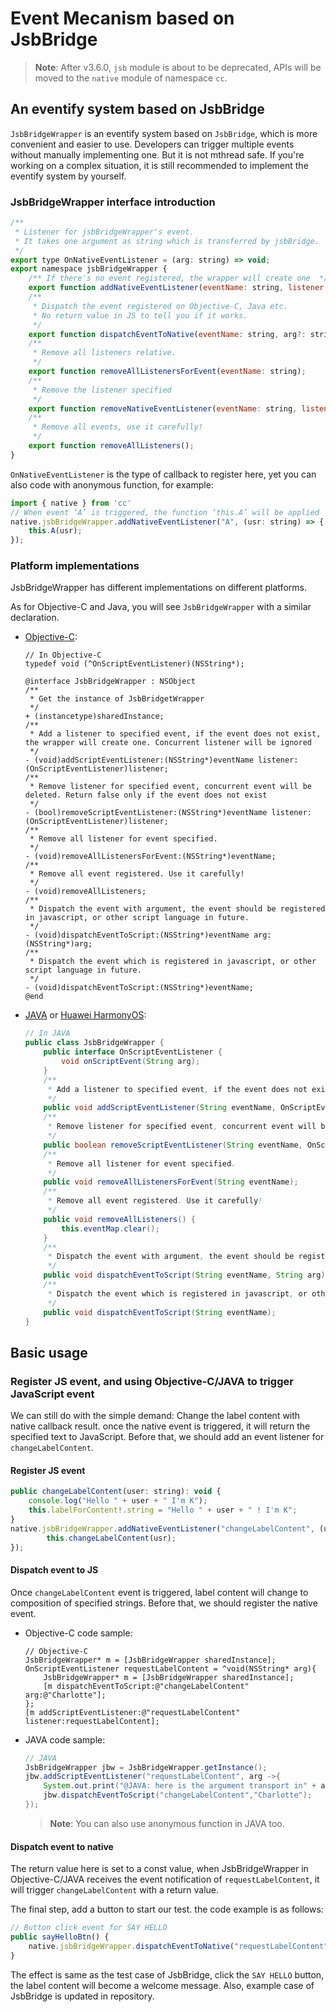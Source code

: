 # Event Mecanism based on JsbBridge

> **Note**: After v3.6.0, `jsb` module is about to be deprecated, APIs will be moved to the `native` module of namespace `cc`.

## An eventify system based on JsbBridge

`JsbBridgeWrapper` is an eventify system based on `JsbBridge`, which is more convenient and easier to use. Developers can trigger multiple events without manually implementing one. But it is not mthread safe. If you're working on a complex situation, it is still recommended to implement the eventify system by yourself.

### JsbBridgeWrapper interface introduction

```js
/**
 * Listener for jsbBridgeWrapper's event.
 * It takes one argument as string which is transferred by jsbBridge.
 */
export type OnNativeEventListener = (arg: string) => void;
export namespace jsbBridgeWrapper {
    /** If there's no event registered, the wrapper will create one  */
    export function addNativeEventListener(eventName: string, listener: OnNativeEventListener);
    /**
     * Dispatch the event registered on Objective-C, Java etc.
     * No return value in JS to tell you if it works.
     */
    export function dispatchEventToNative(eventName: string, arg?: string);
    /**
     * Remove all listeners relative.
     */
    export function removeAllListenersForEvent(eventName: string);
    /**
     * Remove the listener specified
     */
    export function removeNativeEventListener(eventName: string, listener: OnNativeEventListener);
    /**
     * Remove all events, use it carefully!
     */
    export function removeAllListeners();
}
```

`OnNativeEventListener` is the type of callback to register here, yet you can also code with anonymous function, for example:

```js
import { native } from 'cc'
// When event ‘A’ is triggered, the function ‘this.A’ will be applied
native.jsbBridgeWrapper.addNativeEventListener("A", (usr: string) => {
    this.A(usr);
});
```

### Platform implementations

JsbBridgeWrapper has different implementations on different platforms.

As for Objective-C and Java, you will see `JsbBridgeWrapper` with a similar declaration.

- [Objective-C](https://github.com/cocos/cocos-engine/blob/v3.7.0/native/cocos/platform/apple/JsbBridgeWrapper.h):

    ```objc
    // In Objective-C
    typedef void (^OnScriptEventListener)(NSString*);

    @interface JsbBridgeWrapper : NSObject
    /**
     * Get the instance of JsbBridgetWrapper
     */
    + (instancetype)sharedInstance;
    /**
     * Add a listener to specified event, if the event does not exist, the wrapper will create one. Concurrent listener will be ignored
     */
    - (void)addScriptEventListener:(NSString*)eventName listener:(OnScriptEventListener)listener;
    /**
     * Remove listener for specified event, concurrent event will be deleted. Return false only if the event does not exist
     */
    - (bool)removeScriptEventListener:(NSString*)eventName listener:(OnScriptEventListener)listener;
    /**
     * Remove all listener for event specified.
     */
    - (void)removeAllListenersForEvent:(NSString*)eventName;
    /**
     * Remove all event registered. Use it carefully!
     */
    - (void)removeAllListeners;
    /**
     * Dispatch the event with argument, the event should be registered in javascript, or other script language in future.
     */
    - (void)dispatchEventToScript:(NSString*)eventName arg:(NSString*)arg;
    /**
     * Dispatch the event which is registered in javascript, or other script language in future.
     */
    - (void)dispatchEventToScript:(NSString*)eventName;
    @end

    ```
- [JAVA](https://github.com/cocos/cocos-engine/blob/v3.5.0/native/cocos/platform/android/java/src/com/cocos/lib/JsbBridgeWrapper.java) or [Huawei HarmonyOS](https://github.com/cocos/cocos-engine/blob/v3.5.0/native/cocos/platform/ohos/libcocos/src/main/java/com/cocos/lib/JsbBridgeWrapper.java):

    ```JAVA
    // In JAVA
    public class JsbBridgeWrapper {
        public interface OnScriptEventListener {
            void onScriptEvent(String arg);
        }
        /**
         * Add a listener to specified event, if the event does not exist, the wrapper will create one. Concurrent listener will be ignored
         */
        public void addScriptEventListener(String eventName, OnScriptEventListener listener);
        /**
         * Remove listener for specified event, concurrent event will be deleted. Return false only if the event does not exist
         */
        public boolean removeScriptEventListener(String eventName, OnScriptEventListener listener);
        /**
         * Remove all listener for event specified.
         */
        public void removeAllListenersForEvent(String eventName);
        /**
         * Remove all event registered. Use it carefully!
         */
        public void removeAllListeners() {
            this.eventMap.clear();
        }
        /**
         * Dispatch the event with argument, the event should be registered in javascript, or other script language in future.
         */
        public void dispatchEventToScript(String eventName, String arg);
        /**
         * Dispatch the event which is registered in javascript, or other script language in future.
         */
        public void dispatchEventToScript(String eventName);
    }
    ```

## Basic usage

### Register JS event, and using Objective-C/JAVA to trigger JavaScript event

We can still do with the simple demand: Change the label content with native callback result. once the native event is triggered, it will return the specified text to JavaScript. Before that, we should add an event listener for `changeLabelContent`.

#### Register JS event

```js
public changeLabelContent(user: string): void {
    console.log("Hello " + user + " I'm K");
    this.labelForContent!.string = "Hello " + user + " ! I'm K";
}
native.jsbBridgeWrapper.addNativeEventListener("changeLabelContent", (usr: string) => {
        this.changeLabelContent(usr);
});
```

#### Dispatch event to JS 

Once `changeLabelContent` event is triggered, label content will change to composition of specified strings. Before that, we should register the native event.

- Objective-C code sample:

    ```Objc
    // Objective-C
    JsbBridgeWrapper* m = [JsbBridgeWrapper sharedInstance];
    OnScriptEventListener requestLabelContent = ^void(NSString* arg){
        JsbBridgeWrapper* m = [JsbBridgeWrapper sharedInstance];
        [m dispatchEventToScript:@"changeLabelContent" arg:@"Charlotte"];
    };
    [m addScriptEventListener:@"requestLabelContent" listener:requestLabelContent];
    ```

- JAVA code sample:

    ```JAVA
    // JAVA
    JsbBridgeWrapper jbw = JsbBridgeWrapper.getInstance();
    jbw.addScriptEventListener("requestLabelContent", arg ->{
        System.out.print("@JAVA: here is the argument transport in" + arg);
        jbw.dispatchEventToScript("changeLabelContent","Charlotte");
    });
    ```

    > **Note**: You can also use anonymous function in JAVA too.

#### Dispatch event to native

The return value here is set to a const value, when JsbBridgeWrapper in Objective-C/JAVA receives the event notification of `requestLabelContent`, it will trigger `changeLabelContent` with a return value.

The final step, add a button to start our test. the code example is as follows:

```js
// Button click event for SAY HELLO
public sayHelloBtn() {
    native.jsbBridgeWrapper.dispatchEventToNative("requestLabelContent");
}
```

The effect is same as the test case of JsbBridge, click the `SAY HELLO` button, the label content will become a welcome message. Also, example case of JsbBridge is updated in repository.
